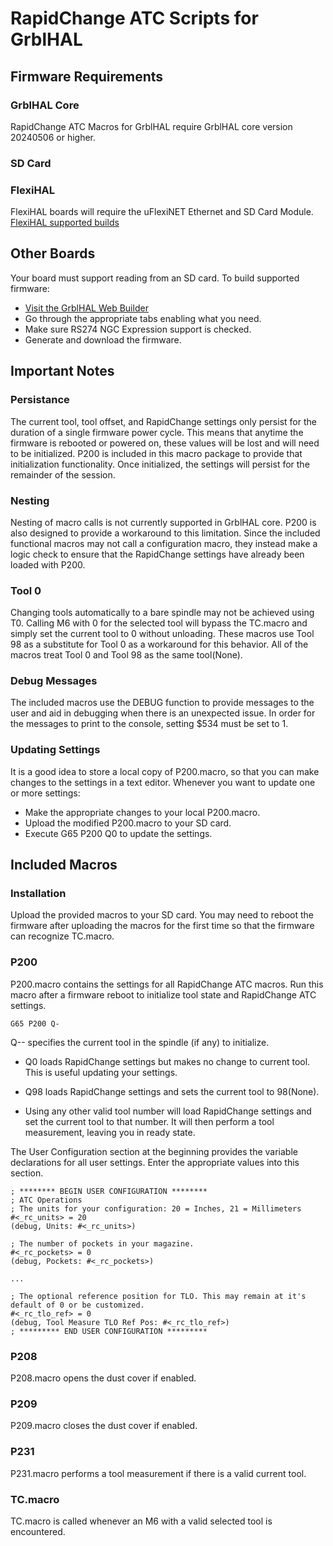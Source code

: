 # RapidChange ATC Scripts for GrblHAL

## Firmware Requirements

### GrblHAL Core
RapidChange ATC Macros for GrblHAL require GrblHAL core version 20240506 or higher.

### SD Card


### FlexiHAL
FlexiHAL boards will require the uFlexiNET Ethernet and SD Card Module.
[FlexiHAL supported builds](https://github.com/Expatria-Technologies/STM32F4xx/releases/tag/flexi-hal-v1.0.0.2)

## Other Boards
Your board must support reading from an SD card. To build supported firmware:
- [Visit the GrblHAL Web Builder](http://svn.io-engineering.com:8080/)
- Go through the appropriate tabs enabling what you need.
- Make sure RS274 NGC Expression support is checked.
- Generate and download the firmware.

## Important Notes

### Persistance

The current tool, tool offset, and RapidChange settings only persist for the duration of a single firmware power
cycle. This means that anytime the firmware is rebooted or powered on, these values will be lost and will need to
be initialized. P200 is included in this macro package to provide that initialization functionality. Once initialized,
the settings will persist for the remainder of the session.

### Nesting
Nesting of macro calls is not currently supported in GrblHAL core. P200 is also designed to provide a workaround to
this limitation. Since the included functional macros may not call a configuration macro, they instead make a logic 
check to ensure that the RapidChange settings have already been loaded with P200.

### Tool 0
Changing tools automatically to a bare spindle may not be achieved using T0. Calling M6 with 0 for the selected
tool will bypass the TC.macro and simply set the current tool to 0 without unloading. These macros use Tool 98
as a substitute for Tool 0 as a workaround for this behavior. All of the macros treat Tool 0 and Tool 98 as the 
same tool(None).

### Debug Messages
The included macros use the DEBUG function to provide messages to the user and aid in debugging when there is an
unexpected issue. In order for the messages to print to the console, setting $534 must be set to 1.

### Updating Settings
It is a good idea to store a local copy of P200.macro, so that you can make changes to the settings in a text editor.
Whenever you want to update one or more settings:
- Make the appropriate changes to your local P200.macro.
- Upload the modified P200.macro to your SD card.
- Execute G65 P200 Q0 to update the settings.

## Included Macros

### Installation
Upload the provided macros to your SD card. You may need to reboot the firmware after uploading 
the macros for the first time so that the firmware can recognize TC.macro.

### P200
P200.macro contains the settings for all RapidChange ATC macros. Run this macro after a firmware
reboot to initialize tool state and RapidChange ATC settings. 

```
G65 P200 Q-
```
Q-- specifies the current tool in the spindle (if any) to initialize.

- Q0 loads RapidChange settings but makes no change to current tool. This is useful updating your settings.

- Q98 loads RapidChange settings and sets the current tool to 98(None).

- Using any other valid tool number will load RapidChange settings and set the current tool to that number. 
It will then perform a tool measurement, leaving you in ready state.

The User Configuration section at the beginning provides the variable declarations for all user settings.
Enter the appropriate values into this section.

```
; ******** BEGIN USER CONFIGURATION ********
; ATC Operations
; The units for your configuration: 20 = Inches, 21 = Millimeters
#<_rc_units> = 20
(debug, Units: #<_rc_units>)

; The number of pockets in your magazine.
#<_rc_pockets> = 0
(debug, Pockets: #<_rc_pockets>)

...

; The optional reference position for TLO. This may remain at it's default of 0 or be customized.
#<_rc_tlo_ref> = 0
(debug, Tool Measure TLO Ref Pos: #<_rc_tlo_ref>)
; ********* END USER CONFIGURATION *********
```

### P208
P208.macro opens the dust cover if enabled.

### P209
P209.macro closes the dust cover if enabled.

### P231
P231.macro performs a tool measurement if there is a valid current tool.

### TC.macro
TC.macro is called whenever an M6 with a valid selected tool is encountered.
